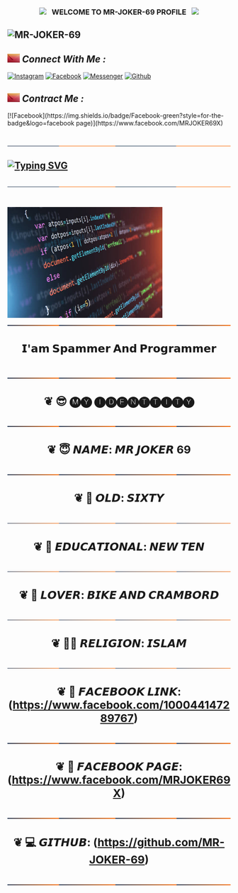 <h3 align="center">
  <img src="https://emoji.discord.st/emojis/768b108d-274f-4f44-a634-8477b16efce7.gif" width="25">
  &nbsp; WELCOME TO MR-JOKER-69 PROFILE &nbsp;
  <img src="https://emoji.discord.st/emojis/768b108d-274f-4f44-a634-8477b16efce7.gif" width="25">
</h3>

<h2> <p align="left"> <img src="https://komarev.com/ghpvc/?username=MR-JOKER-69&label=Profile%20views&color=eb4d3d&style=flat-square" alt="MR-JOKER-69" /> </p>
</i></b></h3>


<h2><img width="28" src="https://github.com/DalpatRathore/dalpatrathore/blob/main/assets/icons/icon-contact.png" /><i> Connect With Me :</i></h2>

[![Instagram](https://img.shields.io/badge/IG-%40Mahadi.Hasan.Afridi-red?style=for-the-badge&logo=instagram)](https://www.instagram.com/its_afridi.143)
[![Facebook](https://img.shields.io/badge/Facebook-green?style=for-the-badge&logo=facebook)](https://fb.com/4FR1D1.143)
[![Messenger](https://img.shields.io/badge/Chat-Messenger-blue?style=for-the-badge&logo=messenger)](https://m.me/4FR1D1.143)
[![Github](https://img.shields.io/badge/Github-MAHADI-143green?style=for-the-badge&logo=github)](https://github.com/MAHADI-143)


<h2><img width="28" src="https://github.com/DalpatRathore/dalpatrathore/blob/main/assets/icons/icon-contact.png" /><i> Contract Me :</i></h2>
[![Facebook](https://img.shields.io/badge/Facebook-green?style=for-the-badge&logo=facebook page)](https://www.facebook.com/MRJOKER69X)



<h2>
<img align="center" alt="line" src="https://github.com/DalpatRathore/dalpatrathore/blob/main/assets/images/line-1.svg">

[![Typing SVG](https://readme-typing-svg.herokuapp.com?color=%23F70B10&size=27&lines=I'AM+MR+JOKER+69;+IT'S+NOT+A+JUST+NAME+BRO;IT'S+A+BRAND;THANKS+YOY+EVERYONE+FOR+SUPPORTING+ME)](https://git.io/typing-svg)

</p>

<img align="center" alt="line" src="https://github.com/DalpatRathore/dalpatrathore/blob/main/assets/images/line-1.svg">



<h2> <img src="https://github.com/MR-JOKER-69/MR-JOKER-69/blob/main/Screenshot_20220508-125101.png" width="350" height="250" align="left">
<center>

<h3> <img align="center" alt="line" src="https://github.com/DalpatRathore/dalpatrathore/blob/main/assets/images/line-2.svg">


 𝗜'𝗮𝗺 𝗦𝗽𝗮𝗺𝗺𝗲𝗿 𝗔𝗻𝗱 𝗣𝗿𝗼𝗴𝗿𝗮𝗺𝗺𝗲𝗿</h3>


<h3> <img align="center" alt="line" src="https://github.com/DalpatRathore/dalpatrathore/blob/main/assets/images/line-2.svg">

❦︎ 😎 🅜︎🅨︎ 🅘︎🅓︎🅔︎🅝︎🅣︎🅣︎🅘︎🅣︎🅨︎

<img align="center" alt="line" src="https://github.com/DalpatRathore/dalpatrathore/blob/main/assets/images/line-2.svg">

❦︎ 😇  𝙉𝘼𝙈𝙀: 𝙈𝙍 𝙅𝙊𝙆𝙀𝙍 69

<img align="center" alt="line" src="https://github.com/DalpatRathore/dalpatrathore/blob/main/assets/images/line-2.svg">

❦︎ 🤫 𝙊𝙇𝘿: 𝙎𝙄𝙓𝙏𝙔

<img align="center" alt="line" src="https://github.com/DalpatRathore/dalpatrathore/blob/main/assets/images/line-2.svg">

❦︎ 📕 𝙀𝘿𝙐𝘾𝘼𝙏𝙄𝙊𝙉𝘼𝙇: 𝙉𝙀𝙒 𝙏𝙀𝙉

<img align="center" alt="line" src="https://github.com/DalpatRathore/dalpatrathore/blob/main/assets/images/line-2.svg">

❦︎ 💛 𝙇𝙊𝙑𝙀𝙍: 𝘽𝙄𝙆𝙀 𝘼𝙉𝘿 𝘾𝙍𝘼𝙈𝘽𝙊𝙍𝘿

<img align="center" alt="line" src="https://github.com/DalpatRathore/dalpatrathore/blob/main/assets/images/line-2.svg">

❦︎ 🤲🏻 𝙍𝙀𝙇𝙄𝙂𝙄𝙊𝙉: 𝙄𝙎𝙇𝘼𝙈 

<img align="center" alt="line" src="https://github.com/DalpatRathore/dalpatrathore/blob/main/assets/images/line-2.svg">

❦︎ 📱 𝙁𝘼𝘾𝙀𝘽𝙊𝙊𝙆 𝙇𝙄𝙉𝙆: (https://www.facebook.com/100044147289767)

<img align="center" alt="line" src="https://github.com/DalpatRathore/dalpatrathore/blob/main/assets/images/line-2.svg">

❦︎ 📱 𝙁𝘼𝘾𝙀𝘽𝙊𝙊𝙆 𝙋𝘼𝙂𝙀: (https://www.facebook.com/MRJOKER69X)

<img align="center" alt="line" src="https://github.com/DalpatRathore/dalpatrathore/blob/main/assets/images/line-2.svg">

❦︎ 💻 𝙂𝙄𝙏𝙃𝙐𝘽: (https://github.com/MR-JOKER-69)

<img align="center" alt="line" src="https://github.com/DalpatRathore/dalpatrathore/blob/main/assets/images/line-2.svg">
